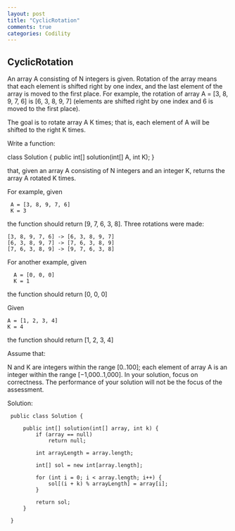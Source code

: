 ```yaml
---
layout: post
title: "CyclicRotation"
comments: true
categories: Codility
---
```


## CyclicRotation

An array A consisting of N integers is given. Rotation of the array means that each element is shifted right by one index, and the last element of the array is moved to the first place. For example, the rotation of array A = [3, 8, 9, 7, 6] is [6, 3, 8, 9, 7] (elements are shifted right by one index and 6 is moved to the first place).

The goal is to rotate array A K times; that is, each element of A will be shifted to the right K times.

Write a function:

class Solution { public int[] solution(int[] A, int K); }

that, given an array A consisting of N integers and an integer K, returns the array A rotated K times.

For example, given
```
 A = [3, 8, 9, 7, 6]
 K = 3
```
the function should return [9, 7, 6, 3, 8]. Three rotations were made:
```
[3, 8, 9, 7, 6] -> [6, 3, 8, 9, 7]
[6, 3, 8, 9, 7] -> [7, 6, 3, 8, 9]
[7, 6, 3, 8, 9] -> [9, 7, 6, 3, 8]
```
For another example, given
```
  A = [0, 0, 0]
  K = 1
```
the function should return [0, 0, 0]

Given
```
A = [1, 2, 3, 4]
K = 4
```
the function should return [1, 2, 3, 4]

Assume that:

N and K are integers within the range [0..100];
each element of array A is an integer within the range [−1,000..1,000].
In your solution, focus on correctness. The performance of your solution will not be the focus of the assessment.

Solution:

``` 
 public class Solution {
 
     public int[] solution(int[] array, int k) {
         if (array == null)
             return null;
 
         int arrayLength = array.length;
 
         int[] sol = new int[array.length];
 
         for (int i = 0; i < array.length; i++) {
             sol[(i + k) % arrayLength] = array[i];
         }
 
         return sol;
     }
 
 }
```